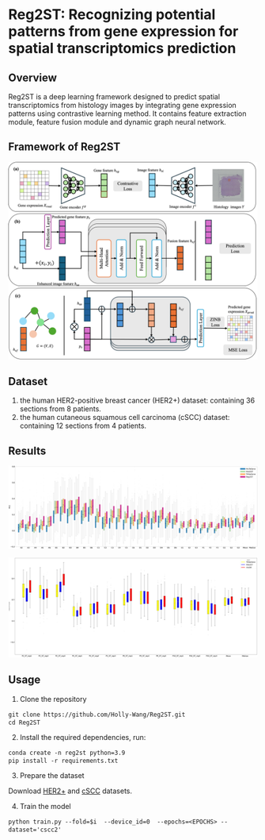 # Reg2ST: Recognizing potential patterns from gene expression for spatial transcriptomics prediction

## Overview
Reg2ST is a deep learning framework designed to predict
spatial transcriptomics from histology images by integrating
gene expression patterns using contrastive learning method. It
contains feature extraction module, feature fusion module and
dynamic graph neural network.


## Framework of Reg2ST
![model](https://github.com/Holly-Wang/Reg2ST/blob/main/model.png)

## Dataset
1. the human HER2-positive breast cancer (HER2+) dataset: containing 36 sections from 8 patients.
2. the human cutaneous squamous cell carcinoma (cSCC) dataset: containing 12 sections from 4 patients.

## Results
![her2st result](https://github.com/Holly-Wang/Reg2ST/blob/main/res_her2st.png)

![cscc result](https://github.com/Holly-Wang/Reg2ST/blob/main/res_cscc.png)

## Usage
1. Clone the repository

```shell
git clone https://github.com/Holly-Wang/Reg2ST.git
cd Reg2ST
```

2. Install the required dependencies, run:
```shell
conda create -n reg2st python=3.9
pip install -r requirements.txt
```

3. Prepare the dataset

Download [HER2+](https://drive.google.com/drive/folders/1-sGXdTuTLKU8H7IE1uGmvUBmko-y395z?usp=sharing) and [cSCC](https://drive.google.com/drive/folders/1-yU3rmGhoimyCNx7oasBRpuDKSVqJNBa?usp=sharing) datasets.

4. Train the model

```shell
python train.py --fold=$i  --device_id=0  --epochs=<EPOCHS> --dataset='cscc2'
```



